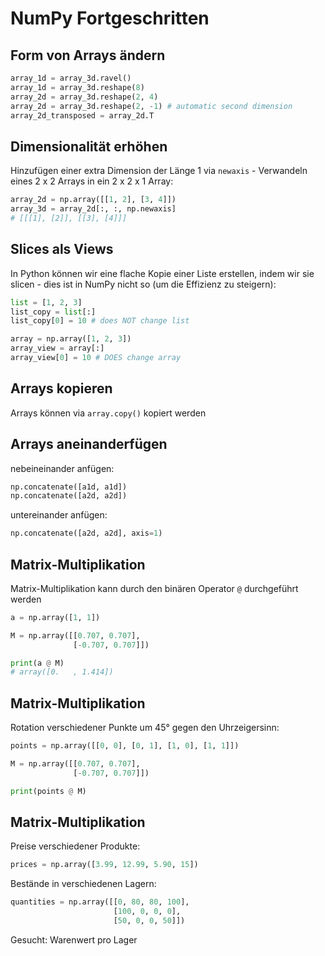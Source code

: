 # NumPy Fortgeschritten

## Form von Arrays ändern

```py
array_1d = array_3d.ravel()
array_1d = array_3d.reshape(8)
array_2d = array_3d.reshape(2, 4)
array_2d = array_3d.reshape(2, -1) # automatic second dimension
array_2d_transposed = array_2d.T
```

## Dimensionalität erhöhen

Hinzufügen einer extra Dimension der Länge 1 via `newaxis` - Verwandeln eines 2 x 2 Arrays in ein 2 x 2 x 1 Array:

```py
array_2d = np.array([[1, 2], [3, 4]])
array_3d = array_2d[:, :, np.newaxis]
# [[[1], [2]], [[3], [4]]]
```

## Slices als Views

In Python können wir eine flache Kopie einer Liste erstellen, indem wir sie slicen - dies ist in NumPy nicht so (um die Effizienz zu steigern):

```py
list = [1, 2, 3]
list_copy = list[:]
list_copy[0] = 10 # does NOT change list

array = np.array([1, 2, 3])
array_view = array[:]
array_view[0] = 10 # DOES change array
```

## Arrays kopieren

Arrays können via `array.copy()` kopiert werden

## Arrays aneinanderfügen

nebeineinander anfügen:

```py
np.concatenate([a1d, a1d])
np.concatenate([a2d, a2d])
```

untereinander anfügen:

```py
np.concatenate([a2d, a2d], axis=1)
```

## Matrix-Multiplikation

Matrix-Multiplikation kann durch den binären Operator `@` durchgeführt werden

```py
a = np.array([1, 1])

M = np.array([[0.707, 0.707],
              [-0.707, 0.707]])

print(a @ M)
# array([0.   , 1.414])
```

## Matrix-Multiplikation

Rotation verschiedener Punkte um 45° gegen den Uhrzeigersinn:

```py
points = np.array([[0, 0], [0, 1], [1, 0], [1, 1]])

M = np.array([[0.707, 0.707],
              [-0.707, 0.707]])

print(points @ M)
```

## Matrix-Multiplikation

Preise verschiedener Produkte:

```py
prices = np.array([3.99, 12.99, 5.90, 15])
```

Bestände in verschiedenen Lagern:

```py
quantities = np.array([[0, 80, 80, 100],
                       [100, 0, 0, 0],
                       [50, 0, 0, 50]])
```

Gesucht: Warenwert pro Lager
